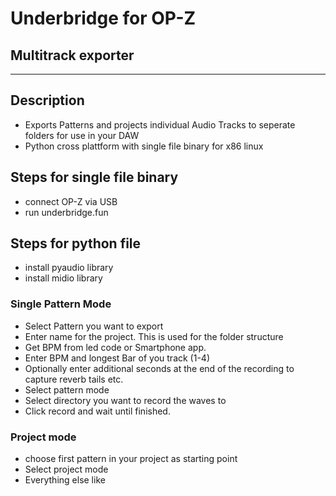# Underbridge for OP-Z
## Multitrack exporter
---

## Description

- Exports Patterns and projects individual Audio Tracks to seperate folders for use in your DAW
- Python cross plattform with single file binary for x86 linux

## Steps for single file binary

- connect OP-Z via USB
- run underbridge.fun

## Steps for python file

- install pyaudio library
- install midio library

### Single Pattern Mode

- Select Pattern you want to export
- Enter name for the project. This is used for the folder structure
- Get BPM from led code or Smartphone app.
- Enter BPM and longest Bar of you track (1-4)
- Optionally enter additional seconds at the end of the recording to capture reverb tails etc.
- Select pattern mode
- Select directory you want to record the waves to
- Click record and wait until finished.

### Project mode

- choose first pattern in your project as starting point
- Select project mode
- Everything else like 






